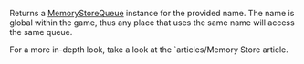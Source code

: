 Returns a [MemoryStoreQueue](https://developer.roblox.com/en-us/api-reference/class/MemoryStoreQueue) instance for the provided name. The name is global within the game, thus any place that uses the same name will access the same queue.

For a more in-depth look, take a look at the \`articles/Memory Store article.